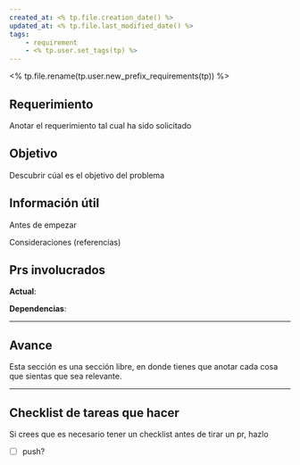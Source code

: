 ```yaml
---
created_at: <% tp.file.creation_date() %>
updated_at: <% tp.file.last_modified_date() %>
tags: 
	- requirement
	- <% tp.user.set_tags(tp) %>
---
```


<% tp.file.rename(tp.user.new_prefix_requirements(tp)) %>

## Requerimiento

Anotar el requerimiento tal cual ha sido solicitado


## Objetivo

Descubrir cúal es el objetivo del problema


## Información útil

Antes de empezar

Consideraciones (referencias)

## Prs involucrados

**Actual**:

**Dependencias**:

---
## Avance

Esta sección es una sección libre, en donde tienes que anotar cada cosa que sientas que sea relevante.



---
## Checklist de tareas que hacer 

Si crees que es necesario tener un checklist antes de tirar un pr, hazlo

- [ ] push?